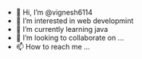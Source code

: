 - 👋 Hi, I’m @vignesh6114
- 👀 I’m interested in web developmint
- 🌱 I’m currently learning java
- 💞️ I’m looking to collaborate on ...
- 📫 How to reach me ...

<!---
vignesh6114/vignesh6114 is a ✨ special ✨ repository because its `README.md` (this file) appears on your GitHub profile.
You can click the Preview link to take a look at your changes.
--->
